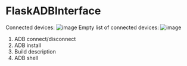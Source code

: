 # FlaskADBInterface
Connected devices:
![image](https://user-images.githubusercontent.com/102417439/191950860-089f76eb-4e2b-467e-8af3-c3e2138e4610.png)
Empty list of connected devices:
![image](https://user-images.githubusercontent.com/102417439/191950653-22da8c88-5d34-4d86-bf7a-45fca5b0a5d1.png)


1. ADB connect/disconnect 
2. ADB install 
3. Build description
4. ADB shell
